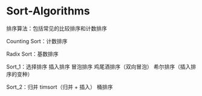 # Sort-Algorithms
排序算法：包括常见的比较排序和计数排序


Counting Sort：计数排序

Radix Sort：基数排序

Sort_1：选择排序 插入排序 冒泡排序 鸡尾酒排序（双向冒泡） 希尔排序（插入排序的变种）

Sort_2：归并 timsort（归并 + 插入） 桶排序
